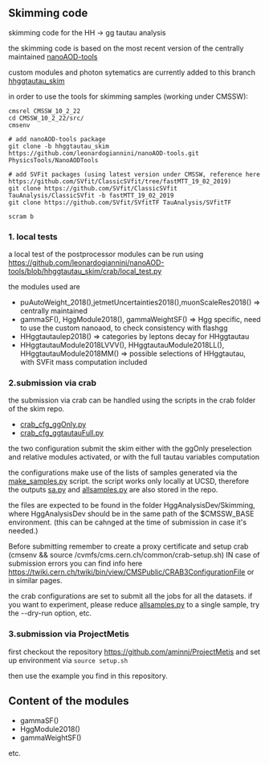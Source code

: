 <h2>Skimming code</h2>

skimming code for the HH -> gg tautau analysis

the skimming code is based on the most recent version of the centrally maintained [nanoAOD-tools](https://github.com/cms-nanoAOD/nanoAOD-tools)  

custom modules and photon sytematics are currently added to this branch [hhggtautau_skim](https://github.com/leonardogiannini/nanoAOD-tools/tree/hhggtautau_skim)  

in order to use the tools for skimming samples (working under CMSSW):

```console
cmsrel CMSSW_10_2_22
cd CMSSW_10_2_22/src/
cmsenv

# add nanoAOD-tools package
git clone -b hhggtautau_skim https://github.com/leonardogiannini/nanoAOD-tools.git PhysicsTools/NanoAODTools

# add SVFit packages (using latest version under CMSSW, reference here https://github.com/SVfit/ClassicSVfit/tree/fastMTT_19_02_2019)
git clone https://github.com/SVfit/ClassicSVfit TauAnalysis/ClassicSVfit -b fastMTT_19_02_2019
git clone https://github.com/SVfit/SVfitTF TauAnalysis/SVfitTF

scram b
```

<h3>1. local tests</h3>

a local test of the postprocessor modules can be run using https://github.com/leonardogiannini/nanoAOD-tools/blob/hhggtautau_skim/crab/local_test.py

the modules used are 

- puAutoWeight_2018(),jetmetUncertainties2018(),muonScaleRes2018() =>  centrally maintained
- gammaSF(), HggModule2018(), gammaWeightSF() => Hgg specific, need to use the custom nanoaod, to check consistency with flashgg
- HHggtautaulep2018() => categories by leptons decay for HHggtautau
- HHggtautauModule2018LVVV(), HHggtautauModule2018LL(), HHggtautauModule2018MM() => possible selections of HHggtautau, with SVFit mass computation included

<h3>2.submission via crab</h3>

the submission via crab can be handled using the scripts in the crab folder of the skim repo.

- [crab_cfg_ggOnly.py](https://github.com/leonardogiannini/nanoAOD-tools/blob/hhggtautau_skim/crab/crab_cfg_ggOnly.py)
- [crab_cfg_ggtautauFull.py](https://github.com/leonardogiannini/nanoAOD-tools/blob/hhggtautau_skim/crab/crab_cfg_ggtautauFull.py)

the two configuration submit the skim either with the ggOnly preselection and relative modules activated, or with the full tautau variables computation

the configurations make use of the lists of samples generated via the [make_samples.py](https://github.com/cmstas/HggAnalysisDev/blob/main/Skimming/make_samples.py) script.
the script works only locally at UCSD, therefore the outputs [sa.py](https://github.com/cmstas/HggAnalysisDev/blob/main/Skimming/sa.py) and [allsamples.py](https://github.com/cmstas/HggAnalysisDev/blob/main/Skimming/allsamples.py) are also stored in the repo.

the files are expected to be found in the folder HggAnalysisDev/Skimming, where HggAnalysisDev should be in the same path of the $CMSSW_BASE environment. (this can be cahnged at the time of submission in case it's needed.)

Before submitting remember to create a proxy certificate and setup crab (cmsenv && source /cvmfs/cms.cern.ch/common/crab-setup.sh)
IN case of submission errors you can find info here https://twiki.cern.ch/twiki/bin/view/CMSPublic/CRAB3ConfigurationFile or in similar pages.

the crab configurations are set to submit all the jobs for all the datasets. if you want to experiment, please reduce [allsamples.py](https://github.com/cmstas/HggAnalysisDev/blob/main/Skimming/allsamples.py) to a single sample, try the --dry-run option, etc.

<h3>3.submission via ProjectMetis</h3>

first checkout the repository https://github.com/aminnj/ProjectMetis and set up environment via ```source setup.sh```

then use the example you find in this repository.

<h2>Content of the modules</h2>

- gammaSF()
- HggModule2018()
- gammaWeightSF()

etc.


